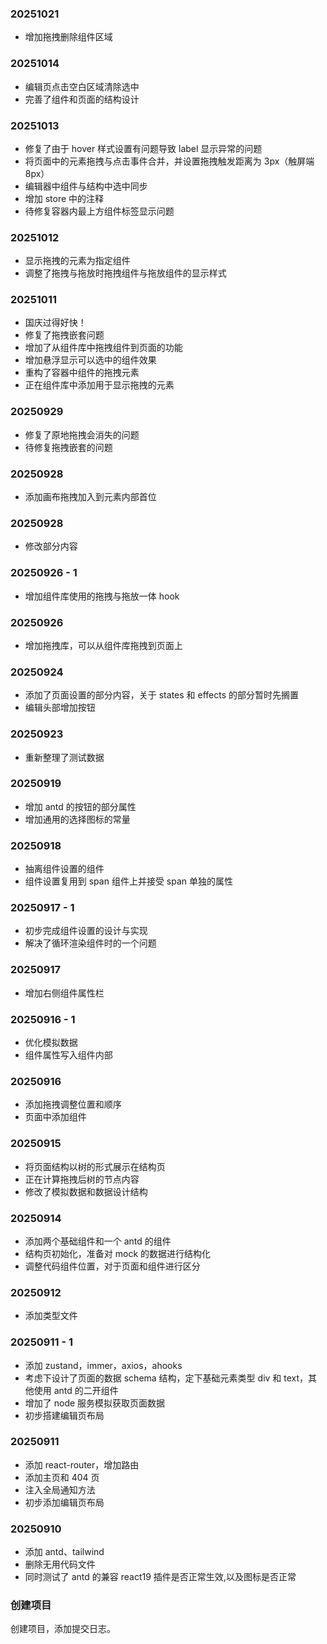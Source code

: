 ### 20251021

- 增加拖拽删除组件区域

### 20251014

- 编辑页点击空白区域清除选中
- 完善了组件和页面的结构设计
 
### 20251013

- 修复了由于 hover 样式设置有问题导致 label 显示异常的问题
- 将页面中的元素拖拽与点击事件合并，并设置拖拽触发距离为 3px（触屏端 8px）
- 编辑器中组件与结构中选中同步
- 增加 store 中的注释
- 待修复容器内最上方组件标签显示问题

### 20251012

- 显示拖拽的元素为指定组件
- 调整了拖拽与拖放时拖拽组件与拖放组件的显示样式

### 20251011

- 国庆过得好快！
- 修复了拖拽嵌套问题
- 增加了从组件库中拖拽组件到页面的功能
- 增加悬浮显示可以选中的组件效果
- 重构了容器中组件的拖拽元素
- 正在组件库中添加用于显示拖拽的元素

### 20250929

- 修复了原地拖拽会消失的问题
- 待修复拖拽嵌套的问题

### 20250928

- 添加画布拖拽加入到元素内部首位

### 20250928

- 修改部分内容

### 20250926 - 1

- 增加组件库使用的拖拽与拖放一体 hook

### 20250926

- 增加拖拽库，可以从组件库拖拽到页面上

### 20250924

- 添加了页面设置的部分内容，关于 states 和 effects 的部分暂时先搁置
- 编辑头部增加按钮

### 20250923

- 重新整理了测试数据

### 20250919

- 增加 antd 的按钮的部分属性
- 增加通用的选择图标的常量

### 20250918

- 抽离组件设置的组件
- 组件设置复用到 span 组件上并接受 span 单独的属性

### 20250917 - 1

- 初步完成组件设置的设计与实现
- 解决了循环渲染组件时的一个问题

### 20250917

- 增加右侧组件属性栏

### 20250916 - 1

- 优化模拟数据
- 组件属性写入组件内部

### 20250916

- 添加拖拽调整位置和顺序
- 页面中添加组件

### 20250915

- 将页面结构以树的形式展示在结构页
- 正在计算拖拽后树的节点内容
- 修改了模拟数据和数据设计结构

### 20250914

- 添加两个基础组件和一个 antd 的组件
- 结构页初始化，准备对 mock 的数据进行结构化
- 调整代码组件位置，对于页面和组件进行区分

### 20250912

- 添加类型文件

### 20250911 - 1

- 添加 zustand，immer，axios，ahooks
- 考虑下设计了页面的数据 schema 结构，定下基础元素类型 div 和 text，其他使用 antd 的二开组件
- 增加了 node 服务模拟获取页面数据
- 初步搭建编辑页布局

### 20250911

- 添加 react-router，增加路由
- 添加主页和 404 页
- 注入全局通知方法
- 初步添加编辑页布局

### 20250910

- 添加 antd、tailwind
- 删除无用代码文件
- 同时测试了 antd 的兼容 react19 插件是否正常生效,以及图标是否正常

### 创建项目

创建项目，添加提交日志。
